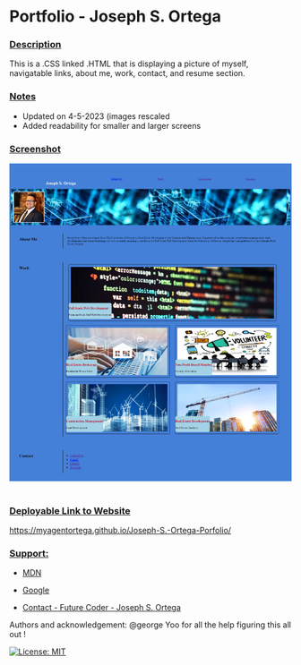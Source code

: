 # Portfolio - Joseph S. Ortega  <br/>

### <u> Description </u>
This is a .CSS linked .HTML that is displaying a picture of myself, navigatable links, about me, work, contact, and resume section. 

### <u> Notes </u>
- Updated on 4-5-2023 (images rescaled
- Added readability for smaller and larger screens


### <u> Screenshot </u>
![Portfolio Screenshot](./Assets/images/Portfolio%20SS.jpeg)
<br /><br />

  
    
### <u> Deployable Link to Website </u>

https://myagentortega.github.io/Joseph-S.-Ortega-Porfolio/
### <u> Support: </u>  

- [MDN](https://developer.mozilla.org/en-US/)  

- [Google](https://Google.com)

- [Contact - Future Coder - Joseph S. Ortega](mailto:MyAgentOrtega@gmail.com)


Authors and acknowledgement: @george Yoo for all the help figuring this all out !

[![License: MIT](https://img.shields.io/badge/License-MIT-yellow.svg)](https://opensource.org/licenses/MIT)



